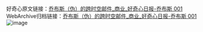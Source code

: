好奇心原文链接：[乔布斯（伪）的跨时空邮件_商业_好奇心日报-乔布斯 001](https://www.qdaily.com/articles/6819.html)
WebArchive归档链接：[乔布斯（伪）的跨时空邮件_商业_好奇心日报-乔布斯 001](http://web.archive.org/web/20160305005250/http://www.qdaily.com/articles/6819.html)
![image](http://ww3.sinaimg.cn/large/007d5XDply1g3wb5v8t65j30u03jqhdt)